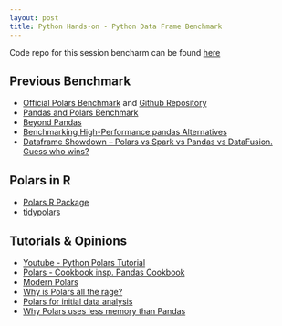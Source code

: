 ```yaml
---
layout: post
title: Python Hands-on - Python Data Frame Benchmark
---
```


Code repo for this session bencharm can be found [here](https://github.com/andreaschandra/df-benchmark)

## Previous Benchmark

- [Official Polars Benchmark](https://www.pola.rs/benchmarks.html) and [Github Repository](https://github.com/pola-rs/tpch)
- [Pandas and Polars Benchmark](https://magazine.sebastianraschka.com/i/106859367/open-source-highlights)
- [Beyond Pandas](https://medium.com/data-analytics-at-nesta/beyond-pandas-working-with-big-ger-data-more-efficiently-using-polars-and-parquet-fd980353cc2)
- [Benchmarking High-Performance pandas Alternatives](https://www.datacamp.com/tutorial/benchmarking-high-performance-pandas-alternatives)
- [Dataframe Showdown – Polars vs Spark vs Pandas vs DataFusion. Guess who wins?](https://www.confessionsofadataguy.com/dataframe-showdown-polars-vs-spark-vs-pandas-vs-datafusion-guess-who-wins)

## Polars in R

- [Polars R Package](https://rpolars.github.io/)
- [tidypolars](https://tidypolars.readthedocs.io/en/latest)

## Tutorials & Opinions

- [Youtube - Python Polars Tutorial](https://www.youtube.com/watch?v=F63YvoeEnzg&ab_channel=JoramMutenge)
- [Polars - Cookbook insp. Pandas Cookbook](https://github.com/escobar-west/polars-cookbook)
- [Modern Polars](https://kevinheavey.github.io/modern-polars/)
- [Why is Polars all the rage?](https://seattledataguy.substack.com/p/why-is-polars-all-the-rage)
- [Polars for initial data analysis](https://pythonspeed.com/articles/polars-exploratory-data-analysis-vs-production)
- [Why Polars uses less memory than Pandas](https://pythonspeed.com/articles/polars-memory-pandas)
